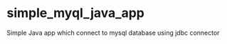 simple_myql_java_app
====================
Simple Java app which connect to mysql database using jdbc connector
